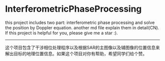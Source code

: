 # InterferometricPhaseProcessing
this project includes two part: interferometric phase processing and solve the position by Doppler equation. another md file explain them in detail(CN). If this project is helpful for you, please give me a star :).
***
这个项目包含了干涉相位处理程序以及根据SAR的主图像以及辅图像的位置信息来解出目标的地理位置信息。如果这个项目对你有帮助，希望同学们给个赞。
